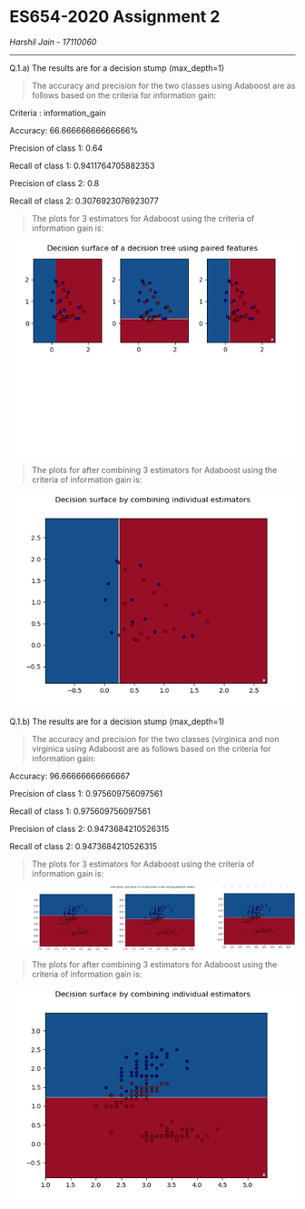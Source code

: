 # ES654-2020 Assignment 2

*Harshil Jain* - *17110060*

------

Q.1.a) The results are for a decision stump (max_depth=1)

> The accuracy and precision for the two classes using Adaboost are as follows based on the criteria for information gain:

Criteria : information_gain

Accuracy:  66.66666666666666%

Precision of class 1:  0.64

Recall of class 1:  0.9411764705882353

Precision of class 2:  0.8

Recall of class 2:  0.3076923076923077

> The plots for 3 estimators for Adaboost using the criteria of information gain is:

![](plot1.png)

> The plots for after combining 3 estimators for Adaboost using the criteria of information gain is:

![](plot2.png)

Q.1.b) The results are for a decision stump (max_depth=1)

> The accuracy and precision for the two classes (virginica and non virginica using Adaboost are as follows based on the criteria for information gain:

Accuracy:  96.66666666666667

Precision of class 1:  0.975609756097561

Recall of class 1:  0.975609756097561

Precision of class 2:  0.9473684210526315

Recall of class 2:  0.9473684210526315

> The plots for 3 estimators for Adaboost using the criteria of information gain is:

![](plot3.jpg)

> The plots for after combining 3 estimators for Adaboost using the criteria of information gain is:

![](plot4.png)